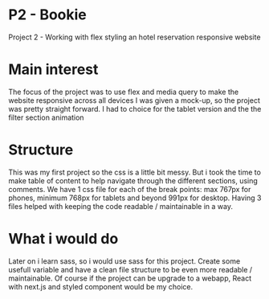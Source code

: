 # P2 - Bookie
Project 2 - Working with flex styling an hotel reservation responsive website

# Main interest
The focus of the project was to use flex and media query to make the website responsive across all devices
I was given a mock-up, so the project was pretty straight forward.
I had to choice for the tablet version and the the filter section animation

# Structure
This was my first project so the css is a little bit messy. But i took the time to make table of content
to help navigate through the different sections, using comments.
We have 1 css file for each of the break points: max 767px for phones, minimum 768px for tablets and beyond 991px for desktop.
Having 3 files helped with keeping the code readable / maintainable in a way.

# What i would do
Later on i learn sass, so i would use sass for this project.
Create some usefull variable and have a clean file structure to be even more readable / maintainable.
Of course if the project can be upgrade to a webapp, React with next.js and styled component would be my choice.

